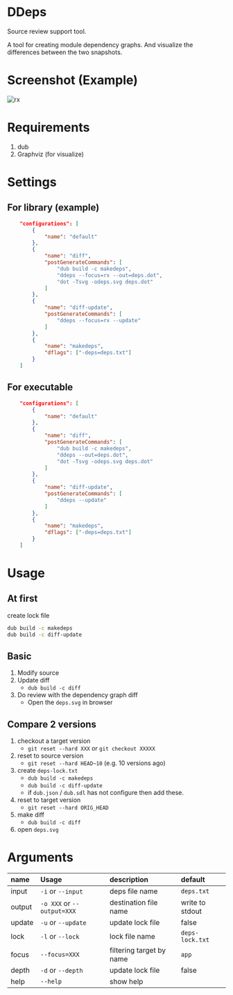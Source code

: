# DDeps

Source review support tool.

A tool for creating module dependency graphs. And visualize the differences between the two snapshots.

# Screenshot (Example)
![rx](https://github.com/lempiji/ddeps/raw/master/rx-deps.png)

# Requirements
1. dub
2. Graphviz (for visualize)

# Settings

## For library (example)
```json
	"configurations": [
		{
			"name": "default"
		},
		{
			"name": "diff",
			"postGenerateCommands": [
				"dub build -c makedeps",
				"ddeps --focus=rx --out=deps.dot",
				"dot -Tsvg -odeps.svg deps.dot"
			]
		},
		{
			"name": "diff-update",
			"postGenerateCommands": [
				"ddeps --focus=rx --update"
			]
		},
		{
			"name": "makedeps",
			"dflags": ["-deps=deps.txt"]
		}
    ]
```

## For executable
```json
	"configurations": [
		{
			"name": "default"
		},
		{
			"name": "diff",
			"postGenerateCommands": [
				"dub build -c makedeps",
				"ddeps --out=deps.dot",
				"dot -Tsvg -odeps.svg deps.dot"
			]
		},
		{
			"name": "diff-update",
			"postGenerateCommands": [
				"ddeps --update"
			]
		},
		{
			"name": "makedeps",
			"dflags": ["-deps=deps.txt"]
		}
    ]
```

# Usage

## At first
create lock file

```bash
dub build -c makedeps
dub build -c diff-update
```

## Basic
1. Modify source
2. Update diff
	- `dub build -c diff`
3. Do review with the dependency graph diff
	- Open the `deps.svg` in browser

## Compare 2 versions

1. checkout a target version
	- `git reset --hard XXX` or `git checkout XXXXX`
2. reset to source version
	- `git reset --hard HEAD~10` (e.g. 10 versions ago)
3. create `deps-lock.txt`
	- `dub build -c makedeps`
	- `dub build -c diff-update`
	- if `dub.json` / `dub.sdl` has not configure then add these.  
4. reset to target version
	- `git reset --hard ORIG_HEAD`
5. make diff
	- `dub build -c diff`
6. open `deps.svg`


# Arguments

| name | Usage | description | default |
|:-----|:------------|:--|:--|
| input | `-i` or `--input` | deps file name | `deps.txt` |
| output | `-o XXX` or `--output=XXX` | destination file name | write to stdout |
| update | `-u` or `--update` | update lock file | false |
| lock | `-l` or `--lock` | lock file name | `deps-lock.txt` |
| focus | `--focus=XXX` | filtering target by name | `app` |
| depth | `-d` or `--depth` | update lock file | false |
| help | `--help` | show help |  |
